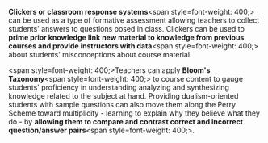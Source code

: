 **Clickers or classroom response systems**<span style=font-weight: 400;> can be used as a type of formative assessment allowing teachers to collect students' answers to questions posed in class. Clickers can be used to </span>**prime prior knowledge link new material to knowledge from previous courses and provide instructors with data**<span style=font-weight: 400;> about students' misconceptions about course material.</span>

<span style=font-weight: 400;>Teachers can apply </span>**Bloom's Taxonomy**<span style=font-weight: 400;> to course content to gauge students' proficiency in understanding analyzing and synthesizing knowledge related to the subject at hand. Providing dualism-oriented students with sample questions can also move them along the Perry Scheme toward multiplicity - learning to explain why they believe what they do - by </span>**allowing them to compare and contrast correct and incorrect question/answer pairs**<span style=font-weight: 400;>.</span>